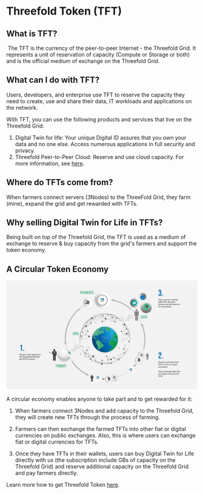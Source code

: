 # Threefold Token (TFT)

## What is TFT?

 The TFT is the currency of the peer-to-peer Internet - the Threefold Grid. It represents a unit of reservation of capacity (Compute or Storage or both) and is the official medium of exchange on the Threefold Grid. 

## What can I do with TFT? 

Users, developers, and enterprise use TFT to reserve the capacity they need to create, use and share their data, IT workloads and applications on the network. 

With TFT, you can use the following products and services that live on the Threefold Grid: 
1. Digital Twin for life: Your unique Digital ID assures that you own your data and no one else. Access numerous applications in full security and privacy. 
2. Threefold Peer-to-Peer Cloud: Reserve and use cloud capacity. For more information, see [here](https://cloud.threefold.io/).

## Where do TFTs come from?

When farmers connect servers (3Nodes) to the ThreeFold Grid, they farm (mine), expand the grid and get rewarded with TFTs. 

## Why selling Digital Twin for Life in TFTs? 

Being built on top of the Threefold Grid, the TFT is used as a medium of exchange to reserve & buy capacity from the grid's farmers and support the token economy. 

## A Circular Token Economy 

![](img/circular_tft_.png)

<!--TO DO: Create Circular Token Economy Image including Digital Twin -->

A circular economy enables anyone to take part and to get rewarded for it:

1. When farmers connect 3Nodes and add capacity to the Threefold Grid, they will create new TFTs through the process of farming. 

2. Farmers can then exchange the farmed TFTs into other fiat or digital currencies on public exchanges. Also, this is where users can exchange fiat or digital currencies for TFTs. 

3. Once they have TFTs in their wallets, users can buy Digital Twin for Life directly with us (the subscription include GBs of capacity on the Threefold Grid) and reserve additional capacity on the Threefold Grid and pay farmers directly. 

Learn more how to get Threefold Token [here](how_to_get_tft). 
